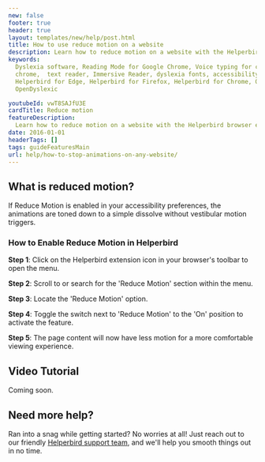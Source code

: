 ```yaml
---
new: false
footer: true
header: true
layout: templates/new/help/post.html
title: How to use reduce motion on a website
description: Learn how to reduce motion on a website with the Helperbird browser extension.
keywords:
  Dyslexia software, Reading Mode for Google Chrome, Voice typing for chrome, Text to speech for
  chrome,  text reader, Immersive Reader, dyslexia fonts, accessibility software, dyslexia software,
  Helperbird for Edge, Helperbird for Firefox, Helperbird for Chrome, Opendyslexic for Chrome,
  OpenDyslexic

youtubeId: vwT8SAJfU3E
cardTitle: Reduce motion
featureDescription:
  Learn how to reduce motion on a website with the Helperbird browser extension.
date: 2016-01-01
headerTags: []
tags: guideFeaturesMain
url: help/how-to-stop-animations-on-any-website/
---
```



## What is reduced motion?

If Reduce Motion is enabled in your accessibility preferences, the animations are toned down to a simple dissolve without vestibular motion triggers.

### How to Enable Reduce Motion in Helperbird

**Step 1**: Click on the Helperbird extension icon in your browser's toolbar to open the menu.

**Step 2**: Scroll to or search for the 'Reduce Motion' section within the menu.

**Step 3**: Locate the 'Reduce Motion' option.

**Step 4**: Toggle the switch next to 'Reduce Motion' to the 'On' position to activate the feature.

**Step 5**: The page content will now have less motion for a more comfortable viewing experience.




## Video Tutorial

Coming soon.



## Need more help?

Ran into a snag while getting started? No worries at all! Just reach out to our friendly [Helperbird support team](/support/), and we'll help you smooth things out in no time.






